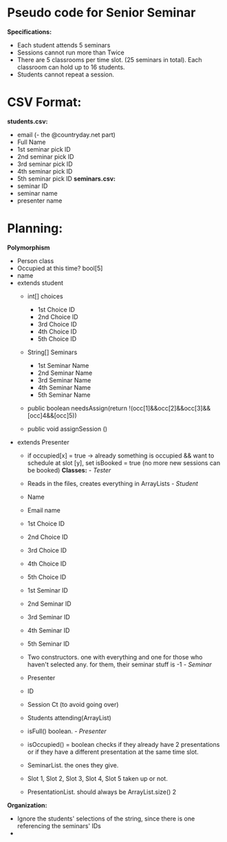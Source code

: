 # Pseudo code for Senior Seminar

**Specifications:**
- Each student attends 5 seminars
- Sessions cannot run more than Twice
- There are 5 classrooms per time slot. (25 seminars in total). Each classroom can hold up to 16 students. 
- Students cannot repeat a session. 

# CSV Format:
**students.csv:**
- email (- the @countryday.net part)
- Full Name
- 1st seminar pick ID
- 2nd seminar pick ID
- 3rd seminar pick ID
- 4th seminar pick ID
- 5th seminar pick ID
**seminars.csv:**
- seminar ID
- seminar name
- presenter name



# Planning:
**Polymorphism**
- Person class
- Occupied at this time? bool[5]
- name
- extends student
    - int[] choices
        - 1st Choice ID
        - 2nd Choice ID
        - 3rd Choice ID
        - 4th Choice ID
        - 5th Choice ID

    - String[] Seminars
        - 1st Seminar Name 
        - 2nd Seminar Name
        - 3rd Seminar Name
        - 4th Seminar Name
        - 5th Seminar Name
 
    - public boolean needsAssign(return !(occ[1]&&occ[2]&&occ[3]&&[occ]4&&[occ]5))
    - public void assignSession ()
- extends Presenter
    - if occupied[x] = true -> already something is occupied && want to schedule at slot [y], set isBooked = true (no more new sessions can be booked)
**Classes:**
*- Tester*
    - Reads in the files, creates everything in ArrayLists
*- Student*
    - Name
    - Email name

    - 1st Choice ID
    - 2nd Choice ID
    - 3rd Choice ID
    - 4th Choice ID
    - 5th Choice ID

    - 1st Seminar ID
    - 2nd Seminar ID
    - 3rd Seminar ID
    - 4th Seminar ID
    - 5th Seminar ID
    
    - Two constructors. one with everything and one for those who haven't selected any. for them, their seminar stuff is -1
*- Seminar*
    - Presenter
    - ID
    - Session Ct (to avoid going over)
    - Students attending(ArrayList)
    - isFull() boolean.
*- Presenter*
    - isOccupied() = boolean checks if they already have 2 presentations or if they have a different presentation at the same time slot. 
    - SeminarList. the ones they give. 
    - Slot 1, Slot 2, Slot 3, Slot 4, Slot 5 taken up or not. 
    - PresentationList. should always be ArrayList.size() 2 

**Organization:**
- Ignore the students' selections of the string, since there is one referencing the seminars' IDs
- 
